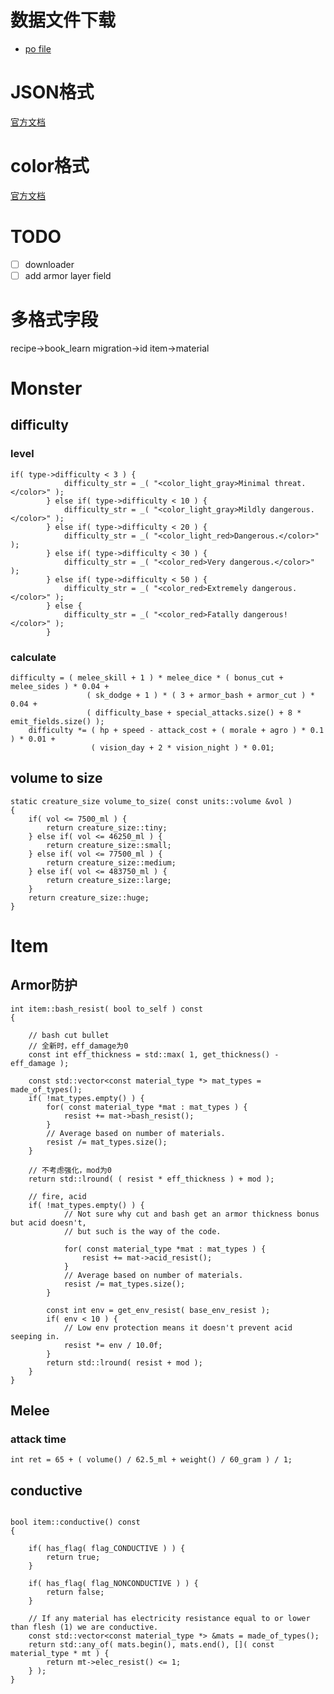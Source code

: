 # 数据文件下载
* [po file](https://www.transifex.com/cataclysm-dda-translators/cataclysm-dda/master-cataclysm-dda/zh_CN/download/for_use/)

# JSON格式
[官方文档](https://github.com/CleverRaven/Cataclysm-DDA/blob/master/doc/JSON_INFO.md)
# color格式
[官方文档](https://github.com/CleverRaven/Cataclysm-DDA/blob/master/doc/COLOR.md)

# TODO
- [ ] downloader
- [ ] add armor layer field

# 多格式字段
recipe->book_learn
migration->id
item->material

# Monster

## difficulty

### level

```
if( type->difficulty < 3 ) {
            difficulty_str = _( "<color_light_gray>Minimal threat.</color>" );
        } else if( type->difficulty < 10 ) {
            difficulty_str = _( "<color_light_gray>Mildly dangerous.</color>" );
        } else if( type->difficulty < 20 ) {
            difficulty_str = _( "<color_light_red>Dangerous.</color>" );
        } else if( type->difficulty < 30 ) {
            difficulty_str = _( "<color_red>Very dangerous.</color>" );
        } else if( type->difficulty < 50 ) {
            difficulty_str = _( "<color_red>Extremely dangerous.</color>" );
        } else {
            difficulty_str = _( "<color_red>Fatally dangerous!</color>" );
        }
```
### calculate

```
difficulty = ( melee_skill + 1 ) * melee_dice * ( bonus_cut + melee_sides ) * 0.04 +
                 ( sk_dodge + 1 ) * ( 3 + armor_bash + armor_cut ) * 0.04 +
                 ( difficulty_base + special_attacks.size() + 8 * emit_fields.size() );
    difficulty *= ( hp + speed - attack_cost + ( morale + agro ) * 0.1 ) * 0.01 +
                  ( vision_day + 2 * vision_night ) * 0.01;
```

## volume to size

```
static creature_size volume_to_size( const units::volume &vol )
{
    if( vol <= 7500_ml ) {
        return creature_size::tiny;
    } else if( vol <= 46250_ml ) {
        return creature_size::small;
    } else if( vol <= 77500_ml ) {
        return creature_size::medium;
    } else if( vol <= 483750_ml ) {
        return creature_size::large;
    }
    return creature_size::huge;
}
```
# Item
## Armor防护
```
int item::bash_resist( bool to_self ) const
{

    // bash cut bullet
    // 全新时，eff_damage为0
    const int eff_thickness = std::max( 1, get_thickness() - eff_damage );

    const std::vector<const material_type *> mat_types = made_of_types();
    if( !mat_types.empty() ) {
        for( const material_type *mat : mat_types ) {
            resist += mat->bash_resist();
        }
        // Average based on number of materials.
        resist /= mat_types.size();
    }

    // 不考虑强化，mod为0
    return std::lround( ( resist * eff_thickness ) + mod );

    // fire, acid
    if( !mat_types.empty() ) {
            // Not sure why cut and bash get an armor thickness bonus but acid doesn't,
            // but such is the way of the code.
    
            for( const material_type *mat : mat_types ) {
                resist += mat->acid_resist();
            }
            // Average based on number of materials.
            resist /= mat_types.size();
        }
    
        const int env = get_env_resist( base_env_resist );
        if( env < 10 ) {
            // Low env protection means it doesn't prevent acid seeping in.
            resist *= env / 10.0f;
        }
        return std::lround( resist + mod );
    }
}
```
## Melee
### attack time 
```
int ret = 65 + ( volume() / 62.5_ml + weight() / 60_gram ) / 1;
```

## conductive
```

bool item::conductive() const
{

    if( has_flag( flag_CONDUCTIVE ) ) {
        return true;
    }

    if( has_flag( flag_NONCONDUCTIVE ) ) {
        return false;
    }

    // If any material has electricity resistance equal to or lower than flesh (1) we are conductive.
    const std::vector<const material_type *> &mats = made_of_types();
    return std::any_of( mats.begin(), mats.end(), []( const material_type * mt ) {
        return mt->elec_resist() <= 1;
    } );
}

```